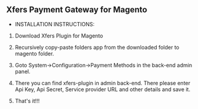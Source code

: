 ## Xfers Payment Gateway for Magento

* INSTALLATION INSTRUCTIONS:

1) Download Xfers Plugin for Magento 

2) Recursively copy-paste folders app from the downloaded folder to magento folder.

3) Goto System->Configuration->Payment Methods in the back-end admin panel.

4) There you can find xfers-plugin in admin back-end. There please enter Api Key, Api Secret, Service provider URL and other details and save it.

5) That's it!!!

